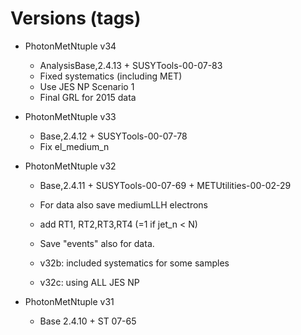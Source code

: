 # Versions (tags)

* PhotonMetNtuple v34

    - AnalysisBase,2.4.13 + SUSYTools-00-07-83
    - Fixed systematics (including MET)
    - Use JES NP Scenario 1
    - Final GRL for 2015 data
    

* PhotonMetNtuple v33

    - Base,2.4.12 + SUSYTools-00-07-78
    - Fix el_medium_n


* PhotonMetNtuple v32

    - Base,2.4.11 + SUSYTools-00-07-69 + METUtilities-00-02-29
    - For data also save  mediumLLH electrons
    - add RT1, RT2,RT3,RT4 (=1 if jet_n < N)
    - Save "events" also for data.
    
    - v32b: included systematics for some samples
    - v32c: using ALL JES NP

* PhotonMetNtuple v31

    - Base 2.4.10 + ST 07-65


